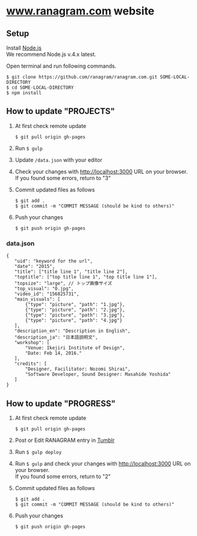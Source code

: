 # www.ranagram.com website

## Setup

Install [Node.js](https://nodejs.org/en/)  
We recommend Node.js v.4.x latest.

Open terminal and run following commands.

```
$ git clone https://github.com/ranagram/ranagram.com.git SOME-LOCAL-DIRECTORY
$ cd SOME-LOCAL-DIRECTORY
$ npm install
```

## How to update "PROJECTS"

1. At first check remote update

    ```
    $ git pull origin gh-pages
    ```

2. Run `$ gulp`
3. Update `/data.json` with your editor
4. Check your changes with [http://localhost:3000](http://localhost:3000) URL on your browser.  
If you found some errors, return to "3"
5. Commit updated files as follows

    ```
    $ git add .
    $ git commit -m "COMMIT MESSAGE (should be kind to others)"
    ```

6. Push your changes

    ```
    $ git push origin gh-pages
    ```
    
### data.json 

   
	{
       "uid": "keyword for the url",
       "date": "2015",
       "title": ["title line 1", "title line 2"],
       "toptitle": ["top title line 1", "top title line 1"],
       "topsize": "large", // トップ画像サイズ
       "top_visual": "0.jpg",
       "video_id": "156825731",
       "main_visuals": [
           {"type": "picture", "path": "1.jpg"},
           {"type": "picture", "path": "2.jpg"},
           {"type": "picture", "path": "3.jpg"},
           {"type": "picture", "path": "4.jpg"}
       ],
       "description_en": "Description in English",
       "description_ja": "日本語説明文",
       "workshop": [
           "Venue: Ikejiri Institute of Design",
           "Date: Feb 14, 2016."
       ],
       "credits": [
           "Designer, Facilitator: Nozomi Shirai",
           "Software Developer, Sound Designer: Masahide Yoshida"
       ]
	}
        

## How to update "PROGRESS"

1. At first check remote update

    ```
    $ git pull origin gh-pages
    ```

2. Post or Edit RANAGRAM entry in [Tumblr](https://www.tumblr.com/)
3. Run `$ gulp deploy`
4. Run `$ gulp` and check your changes with [http://localhost:3000](http://localhost:3000) URL on your browser.  
If you found some errors, return to "2"
5. Commit updated files as follows

    ```
    $ git add .
    $ git commit -m "COMMIT MESSAGE (should be kind to others)"
    ```

6. Push your changes

    ```
    $ git push origin gh-pages
    ```
